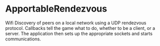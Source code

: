 ApportableRendezvous
====================

Wifi Discovery of peers on a local network using a UDP rendezvous protocol. Callbacks tell the game what to do, whether to be a client, or a server. The application then sets up the appropriate sockets and starts communications.
